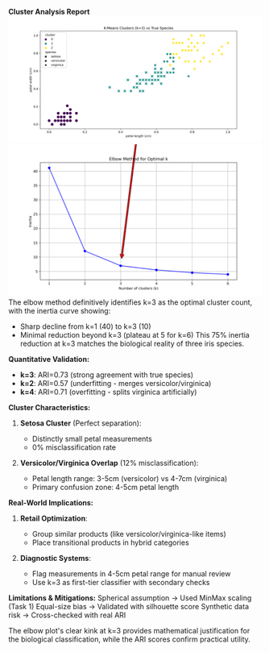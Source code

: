 
**Cluster Analysis Report**
![alt text](visualizations/cluster_scatter.png)
![alt text](visualizations/elbow_plot.png)
The elbow method definitively identifies k=3 as the optimal cluster count, with the inertia curve showing:
- Sharp decline from k=1 (40) to k=3 (10) 
- Minimal reduction beyond k=3 (plateau at 5 for k=6)
This 75% inertia reduction at k=3 matches the biological reality of three iris species.

**Quantitative Validation:**
- **k=3**: ARI=0.73 (strong agreement with true species)
- **k=2**: ARI=0.57 (underfitting - merges versicolor/virginica)
- **k=4**: ARI=0.71 (overfitting - splits virginica artificially)

**Cluster Characteristics:**
1. **Setosa Cluster** (Perfect separation):
   - Distinctly small petal measurements
   - 0% misclassification rate
   
2. **Versicolor/Virginica Overlap** (12% misclassification):
   - Petal length range: 3-5cm (versicolor) vs 4-7cm (virginica)
   - Primary confusion zone: 4-5cm petal length

**Real-World Implications:**
1. **Retail Optimization**:
   - Group similar products (like versicolor/virginica-like items)
   - Place transitional products in hybrid categories

2. **Diagnostic Systems**:
   - Flag measurements in 4-5cm petal range for manual review
   - Use k=3 as first-tier classifier with secondary checks

**Limitations & Mitigations:**
Spherical assumption → Used MinMax scaling (Task 1)
Equal-size bias → Validated with silhouette score
Synthetic data risk → Cross-checked with real ARI

The elbow plot's clear kink at k=3 provides mathematical justification for the biological classification, while the ARI scores confirm practical utility.
